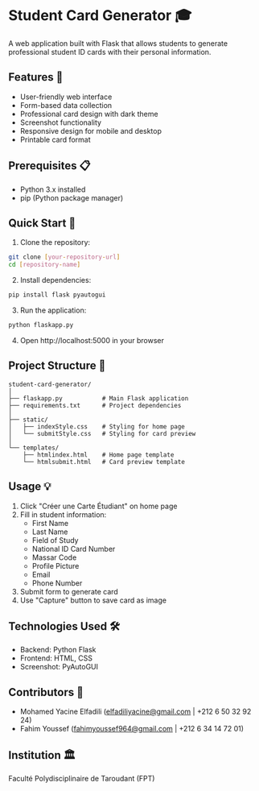 # Student Card Generator 🎓

A web application built with Flask that allows students to generate professional student ID cards with their personal information.

## Features 🌟
- User-friendly web interface
- Form-based data collection
- Professional card design with dark theme
- Screenshot functionality
- Responsive design for mobile and desktop
- Printable card format

## Prerequisites 📋
- Python 3.x installed
- pip (Python package manager)

## Quick Start 🚀

1. Clone the repository:
```bash
git clone [your-repository-url]
cd [repository-name]
```

2. Install dependencies:
```bash
pip install flask pyautogui
```

3. Run the application:
```bash
python flaskapp.py
```

4. Open http://localhost:5000 in your browser

## Project Structure 📁
```
student-card-generator/
│
├── flaskapp.py           # Main Flask application
├── requirements.txt      # Project dependencies
│
├── static/
│   ├── indexStyle.css    # Styling for home page
│   └── submitStyle.css   # Styling for card preview
│
└── templates/
    ├── htmlindex.html    # Home page template
    └── htmlsubmit.html   # Card preview template
```

## Usage 💡
1. Click "Créer une Carte Étudiant" on home page
2. Fill in student information:
   - First Name
   - Last Name
   - Field of Study
   - National ID Card Number
   - Massar Code
   - Profile Picture
   - Email
   - Phone Number
3. Submit form to generate card
4. Use "Capture" button to save card as image

## Technologies Used 🛠️
- Backend: Python Flask
- Frontend: HTML, CSS
- Screenshot: PyAutoGUI

## Contributors 👥
- Mohamed Yacine Elfadili (elfadiliyacine@gmail.com | +212 6 50 32 92 24)
- Fahim Youssef (fahimyoussef964@gmail.com | +212 6 34 14 72 01)

## Institution 🏛️
Faculté Polydisciplinaire de Taroudant (FPT)
```
